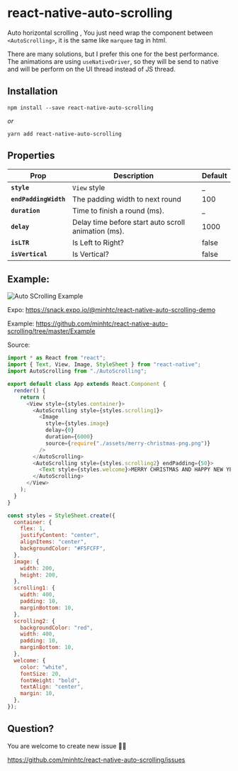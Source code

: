 # react-native-auto-scrolling

Auto horizontal scrolling , You just need wrap the component between `<AutoScrolling>`, it is the same like `marquee` tag in html.

There are many solutions, but I prefer this one for the best performance. The animations are using `useNativeDriver`, so they will be send to native and will be perform on the UI thread instead of JS thread.

## Installation

    npm install --save react-native-auto-scrolling

_or_

    yarn add react-native-auto-scrolling

## Properties

| Prop                  | Description                                         | Default |
| --------------------- | --------------------------------------------------- | ------- |
| **`style`**           | `View` style                                        | \_      |
| **`endPaddingWidth`** | The padding width to next round                     | 100     |
| **`duration`**        | Time to finish a round (ms).                        | \_      |
| **`delay`**           | Delay time before start auto scroll animation (ms). | 1000    |
| **`isLTR`**           | Is Left to Right?                                   | false   |
| **`isVertical`**      | Is Vertical?                                        | false   |

## Example:

![Auto SCrolling Example](https://github.com/minhtc/react-native-auto-scrolling/raw/master/screenshots/auto-scrolling.gif "Auto Scrolling Example")

Expo: https://snack.expo.io/@minhtc/react-native-auto-scrolling-demo

Example: https://github.com/minhtc/react-native-auto-scrolling/tree/master/Example

Source:

```js
import * as React from "react";
import { Text, View, Image, StyleSheet } from "react-native";
import AutoScrolling from "./AutoScrolling";

export default class App extends React.Component {
  render() {
    return (
      <View style={styles.container}>
        <AutoScrolling style={styles.scrolling1}>
          <Image
            style={styles.image}
            delay={0}
            duration={6000}
            source={require("./assets/merry-christmas-png.png")}
          />
        </AutoScrolling>
        <AutoScrolling style={styles.scrolling2} endPadding={50}>
          <Text style={styles.welcome}>MERRY CHRISTMAS AND HAPPY NEW YEAR</Text>
        </AutoScrolling>
      </View>
    );
  }
}

const styles = StyleSheet.create({
  container: {
    flex: 1,
    justifyContent: "center",
    alignItems: "center",
    backgroundColor: "#F5FCFF",
  },
  image: {
    width: 200,
    height: 200,
  },
  scrolling1: {
    width: 400,
    padding: 10,
    marginBottom: 10,
  },
  scrolling2: {
    backgroundColor: "red",
    width: 400,
    padding: 10,
    marginBottom: 10,
  },
  welcome: {
    color: "white",
    fontSize: 20,
    fontWeight: "bold",
    textAlign: "center",
    margin: 10,
  },
});
```

## Question?

You are welcome to create new issue 👍🏻

https://github.com/minhtc/react-native-auto-scrolling/issues
